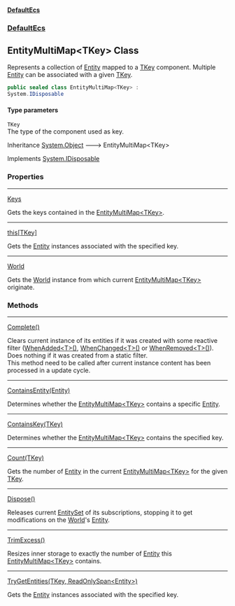 #### [DefaultEcs](DefaultEcs.md 'DefaultEcs')
### [DefaultEcs](DefaultEcs.md#DefaultEcs 'DefaultEcs')
## EntityMultiMap&lt;TKey&gt; Class
Represents a collection of [Entity](Entity.md 'DefaultEcs.Entity') mapped to a [TKey](EntityMultiMap_TKey_.md#DefaultEcs_EntityMultiMap_TKey__TKey 'DefaultEcs.EntityMultiMap&lt;TKey&gt;.TKey') component. Multiple [Entity](Entity.md 'DefaultEcs.Entity') can be associated with a given [TKey](EntityMultiMap_TKey_.md#DefaultEcs_EntityMultiMap_TKey__TKey 'DefaultEcs.EntityMultiMap&lt;TKey&gt;.TKey').  
```csharp
public sealed class EntityMultiMap<TKey> :
System.IDisposable
```
#### Type parameters
<a name='DefaultEcs_EntityMultiMap_TKey__TKey'></a>
`TKey`  
The type of the component used as key.
  

Inheritance [System.Object](https://docs.microsoft.com/en-us/dotnet/api/System.Object 'System.Object') &#129106; EntityMultiMap&lt;TKey&gt;  

Implements [System.IDisposable](https://docs.microsoft.com/en-us/dotnet/api/System.IDisposable 'System.IDisposable')  
### Properties

***
[Keys](EntityMultiMap_TKey__Keys.md 'DefaultEcs.EntityMultiMap&lt;TKey&gt;.Keys')

Gets the keys contained in the [EntityMultiMap&lt;TKey&gt;](EntityMultiMap_TKey_.md 'DefaultEcs.EntityMultiMap&lt;TKey&gt;').  

***
[this[TKey]](EntityMultiMap_TKey__this_TKey_.md 'DefaultEcs.EntityMultiMap&lt;TKey&gt;.this[TKey]')

Gets the [Entity](Entity.md 'DefaultEcs.Entity') instances associated with the specified key.  

***
[World](EntityMultiMap_TKey__World.md 'DefaultEcs.EntityMultiMap&lt;TKey&gt;.World')

Gets the [World](World.md 'DefaultEcs.World') instance from which current [EntityMultiMap&lt;TKey&gt;](EntityMultiMap_TKey_.md 'DefaultEcs.EntityMultiMap&lt;TKey&gt;') originate.  
### Methods

***
[Complete()](EntityMultiMap_TKey__Complete().md 'DefaultEcs.EntityMultiMap&lt;TKey&gt;.Complete()')

Clears current instance of its entities if it was created with some reactive filter ([WhenAdded&lt;T&gt;()](EntityQueryBuilder_WhenAdded_T_().md 'DefaultEcs.EntityQueryBuilder.WhenAdded&lt;T&gt;()'), [WhenChanged&lt;T&gt;()](EntityQueryBuilder_WhenChanged_T_().md 'DefaultEcs.EntityQueryBuilder.WhenChanged&lt;T&gt;()') or [WhenRemoved&lt;T&gt;()](EntityQueryBuilder_WhenRemoved_T_().md 'DefaultEcs.EntityQueryBuilder.WhenRemoved&lt;T&gt;()')).  
Does nothing if it was created from a static filter.  
This method need to be called after current instance content has been processed in a update cycle.  

***
[ContainsEntity(Entity)](EntityMultiMap_TKey__ContainsEntity(Entity).md 'DefaultEcs.EntityMultiMap&lt;TKey&gt;.ContainsEntity(DefaultEcs.Entity)')

Determines whether the [EntityMultiMap&lt;TKey&gt;](EntityMultiMap_TKey_.md 'DefaultEcs.EntityMultiMap&lt;TKey&gt;') contains a specific [Entity](Entity.md 'DefaultEcs.Entity').  

***
[ContainsKey(TKey)](EntityMultiMap_TKey__ContainsKey(TKey).md 'DefaultEcs.EntityMultiMap&lt;TKey&gt;.ContainsKey(TKey)')

Determines whether the [EntityMultiMap&lt;TKey&gt;](EntityMultiMap_TKey_.md 'DefaultEcs.EntityMultiMap&lt;TKey&gt;') contains the specified key.  

***
[Count(TKey)](EntityMultiMap_TKey__Count(TKey).md 'DefaultEcs.EntityMultiMap&lt;TKey&gt;.Count(TKey)')

Gets the number of [Entity](Entity.md 'DefaultEcs.Entity') in the current [EntityMultiMap&lt;TKey&gt;](EntityMultiMap_TKey_.md 'DefaultEcs.EntityMultiMap&lt;TKey&gt;') for the given [TKey](EntityMultiMap_TKey_.md#DefaultEcs_EntityMultiMap_TKey__TKey 'DefaultEcs.EntityMultiMap&lt;TKey&gt;.TKey').  

***
[Dispose()](EntityMultiMap_TKey__Dispose().md 'DefaultEcs.EntityMultiMap&lt;TKey&gt;.Dispose()')

Releases current [EntitySet](EntitySet.md 'DefaultEcs.EntitySet') of its subscriptions, stopping it to get modifications on the [World](EntityMultiMap_TKey__World.md 'DefaultEcs.EntityMultiMap&lt;TKey&gt;.World')'s [Entity](Entity.md 'DefaultEcs.Entity').  

***
[TrimExcess()](EntityMultiMap_TKey__TrimExcess().md 'DefaultEcs.EntityMultiMap&lt;TKey&gt;.TrimExcess()')

Resizes inner storage to exactly the number of [Entity](Entity.md 'DefaultEcs.Entity') this [EntityMultiMap&lt;TKey&gt;](EntityMultiMap_TKey_.md 'DefaultEcs.EntityMultiMap&lt;TKey&gt;') contains.  

***
[TryGetEntities(TKey, ReadOnlySpan&lt;Entity&gt;)](EntityMultiMap_TKey__TryGetEntities(TKey_ReadOnlySpan_Entity_).md 'DefaultEcs.EntityMultiMap&lt;TKey&gt;.TryGetEntities(TKey, System.ReadOnlySpan&lt;DefaultEcs.Entity&gt;)')

Gets the [Entity](Entity.md 'DefaultEcs.Entity') instances associated with the specified key.  
